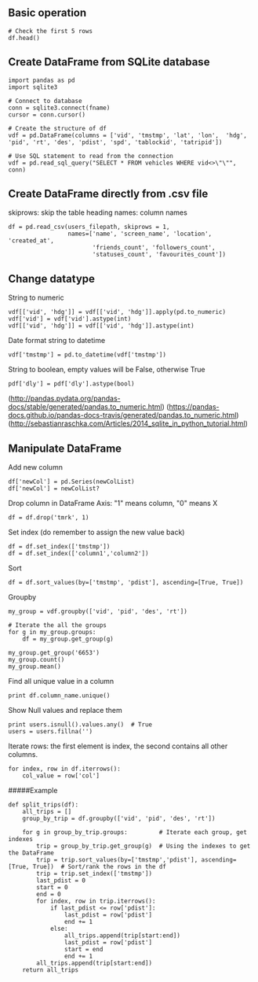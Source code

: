 ## Basic operation
```
# Check the first 5 rows
df.head()
```

## Create DataFrame from SQLite database
```
import pandas as pd
import sqlite3

# Connect to database
conn = sqlite3.connect(fname)
cursor = conn.cursor()

# Create the structure of df
vdf = pd.DataFrame(columns = ['vid', 'tmstmp', 'lat', 'lon',  'hdg', 'pid', 'rt', 'des', 'pdist', 'spd', 'tablockid', 'tatripid'])

# Use SQL statement to read from the connection
vdf = pd.read_sql_query("SELECT * FROM vehicles WHERE vid<>\"\"", conn)
```

## Create DataFrame directly from .csv file
skiprows: skip the table heading
names: column names
```
df = pd.read_csv(users_filepath, skiprows = 1,
                 names=['name', 'screen_name', 'location', 'created_at',
                        'friends_count', 'followers_count',
                        'statuses_count', 'favourites_count'])
```

## Change datatype
String to numeric
```
vdf[['vid', 'hdg']] = vdf[['vid', 'hdg']].apply(pd.to_numeric)
vdf['vid'] = vdf['vid'].astype(int)
vdf[['vid', 'hdg']] = vdf[['vid', 'hdg']].astype(int)
```
Date format string to datetime
```
vdf['tmstmp'] = pd.to_datetime(vdf['tmstmp'])
```
String to boolean, empty values will be False, otherwise True
```
pdf['dly'] = pdf['dly'].astype(bool)
```

(http://pandas.pydata.org/pandas-docs/stable/generated/pandas.to_numeric.html)
(https://pandas-docs.github.io/pandas-docs-travis/generated/pandas.to_numeric.html)
(http://sebastianraschka.com/Articles/2014_sqlite_in_python_tutorial.html)

## Manipulate DataFrame
Add new column  
```
df['newCol'] = pd.Series(newColList) 
df['newCol'] = newColList?
```  
Drop column in DataFrame
Axis: "1" means column, "0" means X  
```
df = df.drop('tmrk', 1)
```
Set index (do remember to assign the new value back)
```
df = df.set_index(['tmstmp'])
df = df.set_index(['column1','column2'])
```
Sort
```
df = df.sort_values(by=['tmstmp', 'pdist'], ascending=[True, True])
```
Groupby
```
my_group = vdf.groupby(['vid', 'pid', 'des', 'rt'])

# Iterate the all the groups
for g in my_group.groups:
    df = my_group.get_group(g)

my_group.get_group('6653')
my_group.count()
my_group.mean()
```
Find all unique value in a column  
```
print df.column_name.unique()
```
Show Null values and replace them  
```
print users.isnull().values.any()  # True
users = users.fillna('')
```
Iterate rows: the first element is index, the second contains all other columns.
```
for index, row in df.iterrows():
    col_value = row['col']
```


#####Example   
```
def split_trips(df):
    all_trips = []
    group_by_trip = df.groupby(['vid', 'pid', 'des', 'rt'])

    for g in group_by_trip.groups:         # Iterate each group, get indexes
        trip = group_by_trip.get_group(g)  # Using the indexes to get the DataFrame
        trip = trip.sort_values(by=['tmstmp','pdist'], ascending=[True, True])  # Sort/rank the rows in the df
        trip = trip.set_index(['tmstmp']) 
        last_pdist = 0
        start = 0
        end = 0
        for index, row in trip.iterrows():
            if last_pdist <= row['pdist']:
                last_pdist = row['pdist']
                end += 1
            else:
                all_trips.append(trip[start:end])
                last_pdist = row['pdist']
                start = end
                end += 1
        all_trips.append(trip[start:end])
    return all_trips
```
